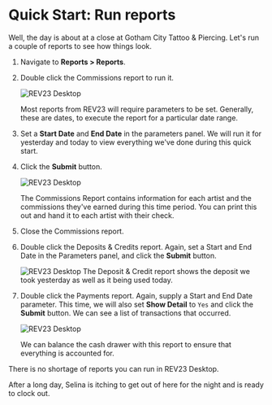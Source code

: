 # Quick Start: Run reports

Well, the day is about at a close at Gotham City Tattoo & Piercing. Let's run a couple of reports to see how things look.

1. Navigate to **Reports > Reports**.
2. Double click the Commissions report to run it.

    ![REV23 Desktop](img/report_preview.png)

    Most reports from REV23 will require parameters to be set. Generally, these are dates, to execute the report for a particular date range.

3. Set a **Start Date** and **End Date** in the parameters panel. We will run it for yesterday and today to view everything we've done during this quick start.
4. Click the **Submit** button.

    ![REV23 Desktop](img/report_payout.png)

    The Commissions Report contains information for each artist and the commissions they've earned during this time period. You can print this out and hand it to each artist with their check.

5. Close the Commissions report.
     
6. Double click the Deposits & Credits report. Again, set a Start and End Date in the Parameters panel, and click the **Submit** button.

    ![REV23 Desktop](img/report_deposits_credits.png)
    The Deposit & Credit report shows the deposit we took yesterday as well as it being used today.

7. Double click the Payments report. Again, supply a Start and End Date parameter. This time, we will also set **Show Detail** to `Yes` and click the **Submit** button. We can see a list of transactions that occurred.

    ![REV23 Desktop](img/report_payments.png)

    We can balance the cash drawer with this report to ensure that everything is accounted for.

There is no shortage of reports you can run in REV23 Desktop.

After a long day, Selina is itching to get out of here for the night and is ready to clock out.